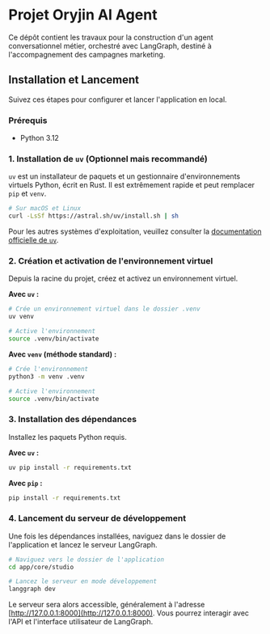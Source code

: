 # Projet Oryjin AI Agent

Ce dépôt contient les travaux pour la construction d'un agent conversationnel métier, orchestré avec LangGraph, destiné à l'accompagnement des campagnes marketing.

## Installation et Lancement

Suivez ces étapes pour configurer et lancer l'application en local.

### Prérequis
- Python 3.12

### 1. Installation de `uv` (Optionnel mais recommandé)

`uv` est un installateur de paquets et un gestionnaire d'environnements virtuels Python, écrit en Rust. Il est extrêmement rapide et peut remplacer `pip` et `venv`.

```bash
# Sur macOS et Linux
curl -LsSf https://astral.sh/uv/install.sh | sh
```
Pour les autres systèmes d'exploitation, veuillez consulter la [documentation officielle de `uv`](https://github.com/astral-sh/uv).

### 2. Création et activation de l'environnement virtuel

Depuis la racine du projet, créez et activez un environnement virtuel.

**Avec `uv` :**
```bash
# Crée un environnement virtuel dans le dossier .venv
uv venv

# Active l'environnement
source .venv/bin/activate
```

**Avec `venv` (méthode standard) :**
```bash
# Crée l'environnement
python3 -m venv .venv

# Active l'environnement
source .venv/bin/activate
```

### 3. Installation des dépendances

Installez les paquets Python requis.

**Avec `uv` :**
```bash
uv pip install -r requirements.txt
```

**Avec `pip` :**
```bash
pip install -r requirements.txt
```

### 4. Lancement du serveur de développement

Une fois les dépendances installées, naviguez dans le dossier de l'application et lancez le serveur LangGraph.

```bash
# Naviguez vers le dossier de l'application
cd app/core/studio

# Lancez le serveur en mode développement
langgraph dev
```

Le serveur sera alors accessible, généralement à l'adresse [http://127.0.0.1:8000](http://127.0.0.1:8000). Vous pourrez interagir avec l'API et l'interface utilisateur de LangGraph.